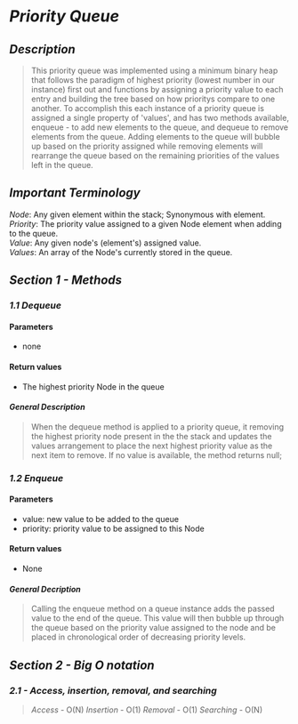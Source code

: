 # ***Priority Queue***

## ***Description***
> This priority queue was implemented using a minimum binary heap that follows the paradigm of highest priority (lowest number in our instance) first out and functions by assigning a priority value to each entry and building the tree based on how prioritys compare to one another. To accomplish this each instance of a priority queue is assigned a single property of 'values', and has two methods available, enqueue - to add new elements to the queue, and dequeue to remove elements from the queue. Adding elements to the queue will bubble up based on the priority assigned while removing elements will rearrange the queue based on the remaining priorities of the values left in the queue.

## ***Important Terminology***
  *Node*: Any given element within the stack; Synonymous with element.
  *Priority*: The priority value assigned to a given Node element when adding to the queue.    
  *Value*: Any given node's (element's) assigned value.  
  *Values*: An array of the Node's currently stored in the queue.  

## ***Section 1 - Methods***

### ***1.1 Dequeue***

#### Parameters
  - none

#### Return values
  - The highest priority Node in the queue

#### ***General Description***
> When the dequeue method is applied to a priority queue, it removing the highest priority node present in the the stack and updates the values arrangement to place the next highest priority value as the next item to remove. If no value is available, the method returns null;

### ***1.2 Enqueue***

#### Parameters
  - value: new value to be added to the queue
  - priority: priority value to be assigned to this Node

#### Return values
  - None

#### ***General Decription***
> Calling the enqueue method on a queue instance adds the passed value to the end of the queue. This value will then bubble up through the queue based on the priority value assigned to the node and be placed in chronological order of decreasing priority levels.

## ***Section 2 - Big O notation***

### ***2.1 - Access, insertion, removal, and searching***
> *Access* - O(N)
> *Insertion* - O(1)
> *Removal* - O(1)
> *Searching* - O(N)
